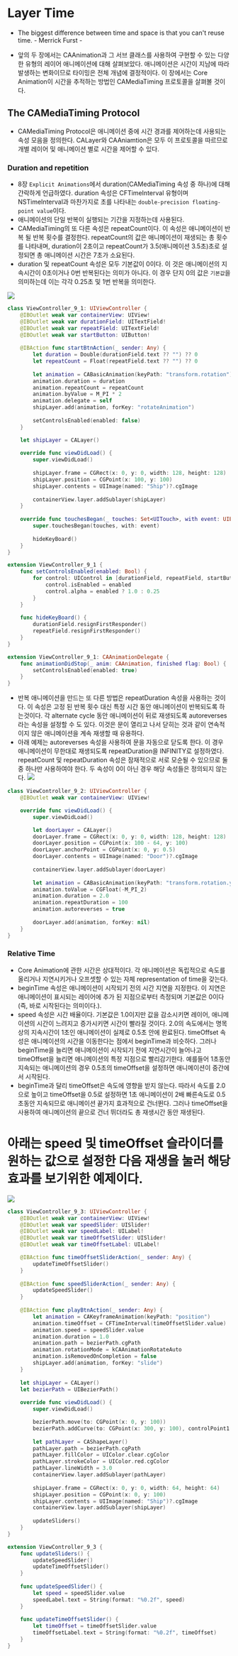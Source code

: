 # Layer Time
  * The biggest difference between time and space is that you can't reuse time. - Merrick Furst -

  * 앞의 두 장에서는 CAAnimation과 그 서브 클래스를 사용하여 구현할 수 있는 다양한 유형의 레이어 애니메이션에 대해 살펴보았다. 애니메이션은 시간이 지남에 따라 발생하는 변화이므로 타이밍은 전체 개념에 결정적이다. 이 장에서는 Core Animation이 시간을 추적하는 방법인 CAMediaTiming 프로토콜을 살펴볼 것이다.

## The CAMediaTiming Protocol
  * CAMediaTiming Protocol은 애니메이션 중에 시간 경과를 제어하는데 사용되는 속성 모음을 정의한다. CALayer와 CAAniamtion은 모두 이 프로토콜을 따르므로 개별 레이어 및 애니메이션 별로 시간을 제어할 수 있다.

### Duration and repetition
  * 8장 `Explicit Animations`에서 duration(CAMediaTiming 속성 중 하나)에 대해 갼락하게 언급하였다. duration 속성은 CFTimeInterval 유형이며 NSTimeInterval과 마찬가지로 초를 나타내는 `double-precision floating-point value`이다.
  * 애니메이션의 단일 반복이 실행되는 기간을 지정하는데 사용된다.
  * CAMediaTiming의 또 다른 속성은 repeatCount이다. 이 속성은 애니메이션이 반복 될 반복 횟수를 결정한다. repeatCount의 값은 애니메이션이 재생되는 총 횟수를 나타내며, duration이 2초이고 repeatCount가 3.5(애니메이션 3.5초)초로 설정되면 총 애니메이션 시간은 7초가 소요된다.
  * duration 및 repeatCount 속성은 모두 기본값이 0이다. 이 것은 애니메이션의 지속시간이 0초이거나 0번 반복된다는 의미가 아니다. 이 경우 단지 0의 값은 `기본값`을 의미하는데 이는 각각 0.25초 및 1번 반복을 의미한다.

![](Resource/9_1.png)
```Swift
class ViewController_9_1: UIViewController {
    @IBOutlet weak var containerView: UIView!
    @IBOutlet weak var durationField: UITextField!
    @IBOutlet weak var repeatField: UITextField!
    @IBOutlet weak var startButton: UIButton!
    
    @IBAction func startBtnAction(_ sender: Any) {
        let duration = Double(durationField.text ?? "") ?? 0
        let repeatCount = Float(repeatField.text ?? "") ?? 0
        
        let animation = CABasicAnimation(keyPath: "transform.rotation")
        animation.duration = duration
        animation.repeatCount = repeatCount
        animation.byValue = M_PI * 2
        animation.delegate = self
        shipLayer.add(animation, forKey: "rotateAnimation")
        
        setControlsEnabled(enabled: false)
    }

    let shipLayer = CALayer()
    
    override func viewDidLoad() {
        super.viewDidLoad()
        
        shipLayer.frame = CGRect(x: 0, y: 0, width: 128, height: 128)
        shipLayer.position = CGPoint(x: 100, y: 100)
        shipLayer.contents = UIImage(named: "Ship")?.cgImage
        
        containerView.layer.addSublayer(shipLayer)
    }
    
    override func touchesBegan(_ touches: Set<UITouch>, with event: UIEvent?) {
        super.touchesBegan(touches, with: event)
        
        hideKeyBoard()
    }
}

extension ViewController_9_1 {
    func setControlsEnabled(enabled: Bool) {
        for control: UIControl in [durationField, repeatField, startButton] {
            control.isEnabled = enabled
            control.alpha = enabled ? 1.0 : 0.25
        }
    }
    
    func hideKeyBoard() {
        durationField.resignFirstResponder()
        repeatField.resignFirstResponder()
    }
}

extension ViewController_9_1: CAAnimationDelegate {
    func animationDidStop(_ anim: CAAnimation, finished flag: Bool) {
        setControlsEnabled(enabled: true)
    }
}
```

* 반복 애니메이션을 만드는 또 다른 방법은 repeatDuration 속성을 사용하는 것이다. 이 속성은 고정 된 반복 횟수 대신 특정 시간 동안 애니메이션이 반복되도록 하는것이다. 각 alternate cycle 동안 애니메이션이 뒤로 재생되도록 autoreverses라는 속성을 설정할 수 도 있다. 이것은 문이 열리고 나서 닫히는 것과 같이 연속적이지 않은 애니메이션을 계속 재생할 때 유용하다.
* 아래 예제는 autoreverses 속성을 사용하여 문을 자동으로 닫도록 한다. 이 경우 애니메이션이 무한대로 재생되도록 repeatDuration을 INFINITY로 설정하였다. repeatCount 및 repeatDuration 속성은 잠재적으로 서로 모순될 수 있으므로 둘중 하나만 사용하여야 한다. 두 속성이 0이 아닌 경우 해당 속성들은 정의되지 않는다.
![](Resource/9_2.png)
```Swift
class ViewController_9_2: UIViewController {
    @IBOutlet weak var containerView: UIView!

    override func viewDidLoad() {
        super.viewDidLoad()

        let doorLayer = CALayer()
        doorLayer.frame = CGRect(x: 0, y: 0, width: 128, height: 128)
        doorLayer.position = CGPoint(x: 100 - 64, y: 100)
        doorLayer.anchorPoint = CGPoint(x: 0, y: 0.5)
        doorLayer.contents = UIImage(named: "Door")?.cgImage
        
        containerView.layer.addSublayer(doorLayer)
        
        let animation = CABasicAnimation(keyPath: "transform.rotation.y")
        animation.toValue = CGFloat(-M_PI_2)
        animation.duration = 2.0
        animation.repeatDuration = 100
        animation.autoreverses = true
        
        doorLayer.add(animation, forKey: nil)
    }
}
```

### Relative Time
* Core Animation에 관한 시간은 상대적이다. 각 애니메이션은 독립적으로 속도를 올리거나 지연시키거나 오프셋할 수 있는 자체 representation of time을 갖는다.
* beginTime 속성은 애니메이션이 시작되기 전의 시간 지연을 지정한다. 이 지연은 애니메이션이 표시되는 레이어에 추가 된 지점으로부터 측정되며 기본값은 0이다(즉, 바로 시작된다는 의미이다.).
* speed 속성은 시간 배율이다. 기본값은 1.0이지만 값을 감소시키면 레이어, 애니메이션의 시간이 느려지고 증가시키면 시간이 빨라질 것이다. 2.0의 속도에서는 명목상의 지속시간이 1초인 애니메이션이 실제로 0.5초 안에 완료된다. timeOffset 속성은 애니메이션의 시간을 이동한다는 점에서 beginTime과 비슷하다. 그러나 beginTime을 늘리면 애니메이션이 시작되기 전에 지연시간이 늘어나고 timeOffset을 늘리면 애니메이션의 특정 지점으로 빨리감기한다. 예를들어 1초동안 지속되는 애니메이션의 경우 0.5초의 timeOffset을 설정하면 애니메이션이 중간에서 시작된다.
* beginTime과 달리 timeOffset은 속도에 영향을 받지 않는다. 따라서 속도를 2.0으로 높이고 timeOffset을 0.5로 설정하면 1초 애니메이션이 2배 빠른속도로 0.5초동안 지속되므로 애니메이션 끝가지 효과적으로 건너뛴다. 그러나 timeOffset을 사용하여 애니메이션의 끝으로 건너 뛰더라도 총 재생시간 동안 재생된다.
# 아래는 speed 및 timeOffset 슬라이더를 원하는 값으로 설정한 다음 재생을 눌러 해당 효과를 보기위한 예제이다.
![](Resource/9_3.png)
```Swift
class ViewController_9_3: UIViewController {
    @IBOutlet weak var containerView: UIView!
    @IBOutlet weak var speedSlider: UISlider!
    @IBOutlet weak var speedLabel: UILabel!
    @IBOutlet weak var timeOffsetSlider: UISlider!
    @IBOutlet weak var timeOffsetLabel: UILabel!

    @IBAction func timeOffsetSliderAction(_ sender: Any) {
        updateTimeOffsetSlider()
    }
    
    @IBAction func speedSliderAction(_ sender: Any) {
        updateSpeedSlider()
    }
    
    @IBAction func playBtnAction(_ sender: Any) {
        let animation = CAKeyframeAnimation(keyPath: "position")
        animation.timeOffset = CFTimeInterval(timeOffsetSlider.value)
        animation.speed = speedSlider.value
        animation.duration = 1.0
        animation.path = bezierPath.cgPath
        animation.rotationMode = kCAAnimationRotateAuto
        animation.isRemovedOnCompletion = false
        shipLayer.add(animation, forKey: "slide")
    }
    
    let shipLayer = CALayer()
    let bezierPath = UIBezierPath()
    
    override func viewDidLoad() {
        super.viewDidLoad()

        bezierPath.move(to: CGPoint(x: 0, y: 100))
        bezierPath.addCurve(to: CGPoint(x: 300, y: 100), controlPoint1: CGPoint(x: 75, y: 100), controlPoint2: CGPoint(x: 225, y: 200))
        
        let pathLayer = CAShapeLayer()
        pathLayer.path = bezierPath.cgPath
        pathLayer.fillColor = UIColor.clear.cgColor
        pathLayer.strokeColor = UIColor.red.cgColor
        pathLayer.lineWidth = 3.0
        containerView.layer.addSublayer(pathLayer)
        
        shipLayer.frame = CGRect(x: 0, y: 0, width: 64, height: 64)
        shipLayer.position = CGPoint(x: 0, y: 100)
        shipLayer.contents = UIImage(named: "Ship")?.cgImage
        containerView.layer.addSublayer(shipLayer)
        
        updateSliders()
    }
}

extension ViewController_9_3 {
    func updateSliders() {
        updateSpeedSlider()
        updateTimeOffsetSlider()
    }
    
    func updateSpeedSlider() {
        let speed = speedSlider.value
        speedLabel.text = String(format: "%0.2f", speed)
    }
    
    func updateTimeOffsetSlider() {
        let timeOffset = timeOffsetSlider.value
        timeOffsetLabel.text = String(format: "%0.2f", timeOffset)
    }
}
```
